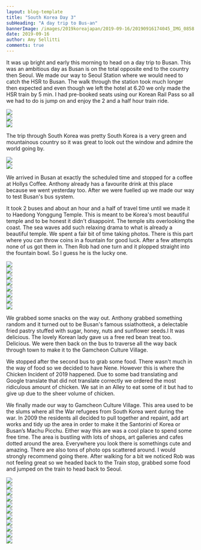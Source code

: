 ```yaml
---
layout: blog-template
title: "South Korea Day 3"
subHeading: "A day trip to Bus-an"
bannerImage: /images/2019koreajapan/2019-09-16/20190916174045_IMG_0858.jpg_compressed.JPEG
date: 2019-09-16
author: Amy Sellitti
comments: true
---
```


It was up bright and early this morning to head on a day trip to Busan. This was an ambitious day as Busan is on the total opposite end to the country then Seoul. We made our way to Seoul Station where we would need to catch the HSR to Busan. The walk through the station took much longer then expected and even though we left the hotel at 6.20 we only made the HSR train by 5 min. I had pre-booked seats using our Korean Rail Pass so all we had to do is jump on and enjoy the 2 and a half hour train ride. 

<div class="center-image"><img src="/images/2019koreajapan/2019-09-16/IMG_20190916_072414.jpg_compressed.JPEG"/></div>
<div class="center-image"><img src="/images/2019koreajapan/2019-09-16/20190916091025_IMG_0797.jpg_compressed.JPEG"/></div>
<div class="center-image"><img src="/images/2019koreajapan/2019-09-16/IMG_20190916_095303.jpg_compressed.JPEG"/></div>

The trip through South Korea was pretty South Korea is a very green and mountainous country so it was great to look out the window and admire the world going by.

<div class="center-image"><img src="/images/2019koreajapan/2019-09-16/20190916092233_IMG_0798.jpg_compressed.JPEG"/></div>
<div class="center-image"><img src="/images/2019koreajapan/2019-09-16/20190916090943_IMG_0794.jpg_compressed.JPEG"/></div>

We arrived in Busan at exactly the scheduled time and stopped for a coffee at Hollys Coffee. Anthony already has a favourite drink at this place because we went yesterday too. After we were fuelled up we made our way to test Busan's bus system. 

It took 2 buses and about an hour and a half of travel time until we made it to Haedong Yonggung Temple. This is meant to be Korea's most beautiful temple and to be honest it didn't disappoint. The temple sits overlooking the coast. The sea waves add such relaxing drama to what is already a beautiful temple. We spent a fair bit of time taking photos. There is this part where you can throw coins in a fountain for good luck. After a few attempts none of us got them in. Then Rob had one turn and it plopped straight into the fountain bowl. So I guess he is the lucky one. 

<div class="center-image"><img src="/images/2019koreajapan/2019-09-16/IMG_20190916_121657.jpg_compressed.JPEG"/></div>
<div class="center-image"><img src="/images/2019koreajapan/2019-09-16/20190916132844_IMG_0813.jpg_compressed.JPEG"/></div>
<div class="center-image"><img src="/images/2019koreajapan/2019-09-16/20190916133134_IMG_0818.jpg_compressed.JPEG"/></div>
<div class="center-image"><img src="/images/2019koreajapan/2019-09-16/20190916133410_IMG_0824.jpg_compressed.JPEG"/></div>
<div class="center-image"><img src="/images/2019koreajapan/2019-09-16/20190916133829_IMG_0829.jpg_compressed.JPEG"/></div>
<div class="center-image"><img src="/images/2019koreajapan/2019-09-16/IMG_20190916_122926.jpg_compressed.JPEG"/></div>
<div class="center-image"><img src="/images/2019koreajapan/2019-09-16/IMG_20190916_123243.jpg_compressed.JPEG"/></div>
<div class="center-image"><img src="/images/2019koreajapan/2019-09-16/IMG_20190916_124008.jpg_compressed.JPEG"/></div>

We grabbed some snacks on the way out. Anthony grabbed something random and it turned out to be Busan's famous ssiathotteok, a delectable fried pastry stuffed with sugar, honey, nuts and sunflower seeds.l It was delicious. The lovely Korean lady gave us a free red bean treat too. Delicious. We were then back on the bus to traverse all the way back through town to make it to the Gamcheon Culture Village.

We stopped after the second bus to grab some food. There wasn't much in the way of food so we decided to have Nene. However this is where the Chicken Incident of 2019 happened. Due to some bad translating and Google translate that did not translate correctly we ordered the most ridiculous amount of chicken. We sat in an Alley to eat some of it but had to give up due to the sheer volume of chicken. 

We finally made our way to Gamcheon Culture Village. This area used to be the slums where all the War refugees from South Korea went during the war. In 2009 the residents all decided to pull together and repaint, add art works and tidy up the area in order to make it the Santorini of Korea or Busan’s Machu Picchu. Either way this are was a cool place to spend some free time. The area is bustling with lots of shops, art galleries and cafes dotted around the area. Everywhere you look there is somethings cute and amazing. There are also tons of photo ops scattered around. I would strongly recommend going there. After walking for a bit we noticed Rob was not feeling great so we headed back to the Train stop, grabbed some food and jumped on the train to head back to Seoul. 

<div class="center-image"><img src="/images/2019koreajapan/2019-09-16/IMG_20190916_163711.jpg_compressed.JPEG"/></div>
<div class="center-image"><img src="/images/2019koreajapan/2019-09-16/20190916173813_IMG_0856.jpg_compressed.JPEG"/></div>
<div class="center-image"><img src="/images/2019koreajapan/2019-09-16/20190916174045_IMG_0858.jpg_compressed.JPEG"/></div>
<div class="center-image"><img src="/images/2019koreajapan/2019-09-16/20190916174543_IMG_0862.jpg_compressed.JPEG"/></div>
<div class="center-image"><img src="/images/2019koreajapan/2019-09-16/20190916180120_IMG_0878.jpg_compressed.JPEG"/></div>
<div class="center-image"><img src="/images/2019koreajapan/2019-09-16/20190916180157_IMG_0889.jpg_compressed.JPEG"/></div>
<div class="center-image"><img src="/images/2019koreajapan/2019-09-16/20190916180653_IMG_0895.jpg_compressed.JPEG"/></div>
<div class="center-image"><img src="/images/2019koreajapan/2019-09-16/20190916181054_IMG_0905.jpg_compressed.JPEG"/></div>
<div class="center-image"><img src="/images/2019koreajapan/2019-09-16/20190916181632_IMG_0909(1).jpg_compressed.JPEG"/></div>
<div class="center-image"><img src="/images/2019koreajapan/2019-09-16/20190916183609_IMG_0922.jpg_compressed.JPEG"/></div>
<div class="center-image"><img src="/images/2019koreajapan/2019-09-16/20190916184517_IMG_0925.jpg_compressed.JPEG"/></div>


